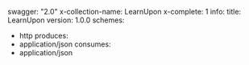swagger: "2.0"
x-collection-name: LearnUpon
x-complete: 1
info:
  title: LearnUpon
  version: 1.0.0
schemes:
- http
produces:
- application/json
consumes:
- application/json